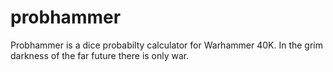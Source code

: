 # probhammer

Probhammer is a dice probabilty calculator for Warhammer 40K. In the grim darkness of the far future there is only war.